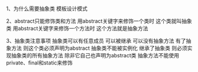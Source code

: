 1、为什么需要抽象类
		模板设计模式

2、abstract只能修饰类和方法
		用abstract关键字来修饰一个类时 这个类就叫抽象类
		用abstract关键字来修饰一个方法时 这个方法就是抽象方法

3、抽象类注意事项
		抽象类可以有任意成员 可以被继承 可以没有抽象方法
		有了抽象方法 则这个类必须声明为abstract
		抽象类不能被实例化
		继承了抽象类 则必须实现抽象类的所有抽象方法 除非它自己也声明为abstract类
		抽象方法不能使用private、final和static来修饰